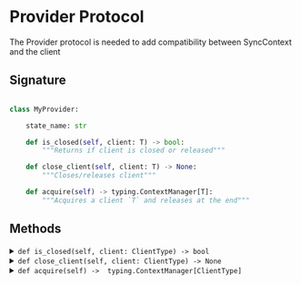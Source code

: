 # Provider Protocol

The Provider protocol is needed to add compatibility between
SyncContext and the client

## Signature

```Python

class MyProvider:

    state_name: str

    def is_closed(self, client: T) -> bool:
        """Returns if client is closed or released"""

    def close_client(self, client: T) -> None:
        """Closes/releases client"""

    def acquire(self) -> typing.ContextManager[T]:
        """Acquires a client `T` and releases at the end"""

```

## Methods

<details>
 <summary><code>def is_closed(self, client: ClientType) -> bool</code></summary>
Method to indicate if client is closed/released
</details>

<details>
 <summary><code>def close_client(self, client: ClientType) -> None</code></summary>
Method to close/release client
</details>

<details>
 <summary><code>def acquire(self) ->  typing.ContextManager[ClientType]</code></summary>
Method to acquire an open client and close it outside context
</details>
